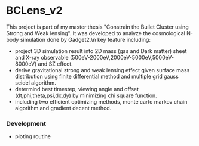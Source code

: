 # BCLens_v2 

This project is part of my master thesis "Constrain the Bullet Cluster using Strong and Weak lensing". 
It was developed to analyze the cosmological N-body simulation done by Gadget2.\n
key feature including:
- project 3D simulation result into 2D mass (gas and Dark matter) sheet and X-ray observable (500eV-2000eV,2000eV-5000eV,5000eV-8000eV) and SZ effect.
- derive gravitational strong and weak lensing effect given surface mass distribution using finite differential method and multiple grid gauss seidel algorithm.
- determind best timestep, viewing angle and offset (dt,phi,theta,psi,dx,dy) by minimizing chi square function.
- including two efficient optimizing methods, monte carto markov chain algorithm and gradient decent method.

### Development
- ploting routine
